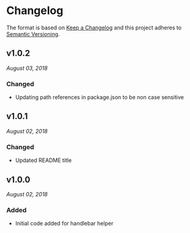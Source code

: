 # Changelog

The format is based on [Keep a Changelog](http://keepachangelog.com/en/1.0.0/)
and this project adheres to [Semantic Versioning](http://semver.org/spec/v2.0.0.html).

v1.0.2
------------------------------
*August 03, 2018*

### Changed
- Updating path references in package.json to be non case sensitive


v1.0.1
------------------------------
*August 02, 2018*

### Changed
- Updated README title


v1.0.0
------------------------------
*August 02, 2018*

### Added
- Initial code added for handlebar helper

